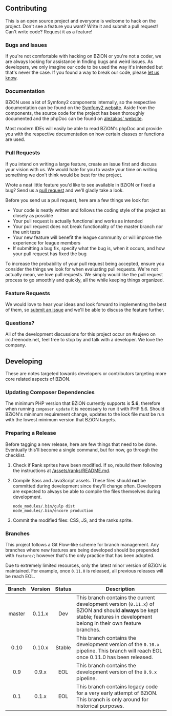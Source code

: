 ## Contributing

This is an open source project and everyone is welcome to hack on the project. Don't see a feature you want? Write it and submit a pull request! Can't write code? Request it as a feature!

### Bugs and Issues

If you're not comfortable with hacking on BZiON or you're not a coder, we are always looking for assistance in finding bugs and weird issues. As developers, we only imagine our code to be used the way it's intended but that's never the case. If you found a way to break our code, please [let us know](https://github.com/allejo/bzion/issues).

### Documentation

BZiON uses a lot of Symfony2 components internally, so the respective documentation can be found on the [Symfony2 website](http://symfony.com/doc/current/index.html). Aside from the components, the source code for the project has been thoroughly documented and the phpDoc can be found on [alezakos' website](http://bziondoc.helit.org/phpdoc/).

Most modern IDEs will easily be able to read BZiON's phpDoc and provide you with the respective documentation on how certain classes or functions are used.

### Pull Requests

If you intend on writing a large feature, create an issue first and discuss your vision with us. We would hate for you to waste your time on writing something we don't think would be best for the project.

Wrote a neat little feature you'd like to see available in BZiON or fixed a bug? Send us a [pull request](https://github.com/allejo/bzion/pulls) and we'll gladly take a look.

Before you send us a pull request, here are a few things we look for:

- Your code is neatly written and follows the coding style of the project as closely as possible
- Your pull request is actually functional and works as intended
- Your pull request does not break functionality of the master branch nor the unit tests
- Your new feature will benefit the league community or will improve the experience for league members
- If submitting a bug fix, specify what the bug is, when it occurs, and how your pull request has fixed the bug

To increase the probability of your pull request being accepted, ensure you consider the things we look for when evaluating pull requests. We're not actually mean, we love pull requests. We simply would like the pull request process to go smoothly and quickly, all the while keeping things organized.

### Feature Requests

We would love to hear your ideas and look forward to implementing the best of them, so [submit an issue](https://github.com/allejo/bzion/issues) and we'll be able to discuss the feature further.

### Questions?

All of the development discussions for this project occur on #sujevo on irc.freenode.net, feel free to stop by and talk with a developer. We love the company.

## Developing

These are notes targeted towards developers or contributors targeting more core related aspects of BZiON.

### Updating Composer Dependencies

The minimum PHP version that BZiON currently supports is **5.6**, therefore when running `composer update` it is necessary to run it with PHP 5.6. Should BZiON's minimum requirement change, updates to the lock file must be run with the lowest minimum version that BZiON targets.

### Preparing a Release

Before tagging a new release, here are few things that need to be done. Eventually this'll become a single command, but for now, go through the checklist.

1. Check if Rank sprites have been modified. If so, rebuild them following the instructions at [/assets/ranks/README.md](https://github.com/allejo/bzion/blob/master/assets/ranks/README.md).
2. Compile Sass and JavaScript assets. These files should **not** be committed during development since they'll change often. Developers are expected to always be able to compile the files themselves during development.

   ```
   node_modules/.bin/gulp dist
   node_modules/.bin/encore production
   ```
3. Commit the modified files: CSS, JS, and the ranks sprite.

### Branches

This project follows a Git Flow-like scheme for branch management. Any branches where new features are being developed should be prepended with `feature/`; however that's the only practice that has been adopted.

Due to extremely limited resources, only the latest minor version of BZiON is maintained. For example, once `0.11.0` is released, all previous releases will be reach EOL.

| Branch | Version | Status | Description |
| :----: | :-----: | :----: | ----------- |
| master | 0.11.x  | Dev    | This branch contains the current development version (`0.11.x`) of BZiON and should **always** be kept stable; features in development belong in their own feature branches. |
| 0.10   | 0.10.x  | Stable | This branch contains the development version of the `0.10.x` pipeline. This branch will reach EOL once 0.11.0 has been released. |
| 0.9    | 0.9.x   | EOL    | This branch contains the development version of the `0.9.x` pipeline. |
| 0.1    | 0.1.x   | EOL    | This branch contains legacy code for a very early attempt of BZiON. This branch is only around for historical purposes. |
